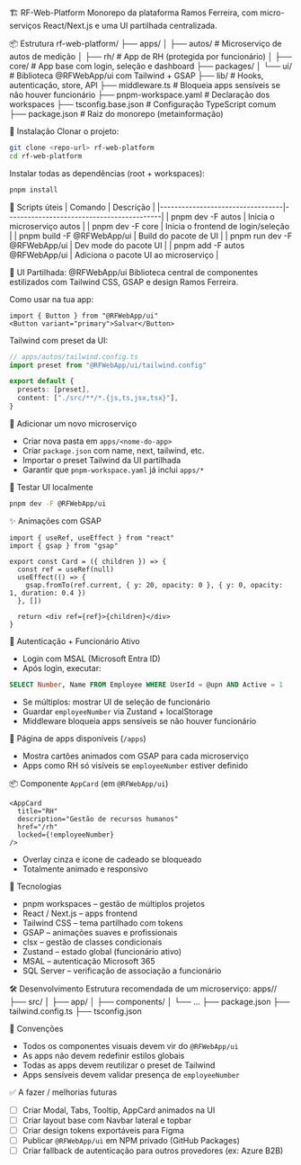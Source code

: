 🏗️ RF-Web-Platform
Monorepo da plataforma Ramos Ferreira, com micro-serviços React/Next.js e uma UI partilhada centralizada.

📦 Estrutura
rf-web-platform/
├── apps/
│   ├── autos/               # Microserviço de autos de medição
│   ├── rh/                  # App de RH (protegida por funcionário)
│   ├── core/                # App base com login, seleção e dashboard
├── packages/
│   └── ui/                  # Biblioteca @RFWebApp/ui com Tailwind + GSAP
├── lib/                    # Hooks, autenticação, store, API
├── middleware.ts           # Bloqueia apps sensíveis se não houver funcionário
├── pnpm-workspace.yaml     # Declaração dos workspaces
├── tsconfig.base.json      # Configuração TypeScript comum
├── package.json            # Raiz do monorepo (metainformação)

🚀 Instalação
Clonar o projeto:
```bash
git clone <repo-url> rf-web-platform
cd rf-web-platform
```
Instalar todas as dependências (root + workspaces):
```bash
pnpm install
```

🔁 Scripts úteis
| Comando                          | Descrição                                 |
|----------------------------------|-------------------------------------------|
| pnpm dev -F autos                | Inicia o microserviço autos               |
| pnpm dev -F core                 | Inicia o frontend de login/seleção       |
| pnpm build -F @RFWebApp/ui       | Build do pacote de UI                     |
| pnpm run dev -F @RFWebApp/ui     | Dev mode do pacote UI                     |
| pnpm add -F autos @RFWebApp/ui   | Adiciona o pacote UI ao microserviço      |

🎨 UI Partilhada: @RFWebApp/ui
Biblioteca central de componentes estilizados com Tailwind CSS, GSAP e design Ramos Ferreira.

Como usar na tua app:
```tsx
import { Button } from "@RFWebApp/ui"
<Button variant="primary">Salvar</Button>
```

Tailwind com preset da UI:
```ts
// apps/autos/tailwind.config.ts
import preset from "@RFWebApp/ui/tailwind.config"

export default {
  presets: [preset],
  content: ["./src/**/*.{js,ts,jsx,tsx}"],
}
```

🧠 Adicionar um novo microserviço
- Criar nova pasta em `apps/<nome-do-app>`
- Criar `package.json` com name, next, tailwind, etc.
- Importar o preset Tailwind da UI partilhada
- Garantir que `pnpm-workspace.yaml` já inclui `apps/*`

🧪 Testar UI localmente
```bash
pnpm dev -F @RFWebApp/ui
```

✨ Animações com GSAP
```tsx
import { useRef, useEffect } from "react"
import { gsap } from "gsap"

export const Card = ({ children }) => {
  const ref = useRef(null)
  useEffect(() => {
    gsap.fromTo(ref.current, { y: 20, opacity: 0 }, { y: 0, opacity: 1, duration: 0.4 })
  }, [])

  return <div ref={ref}>{children}</div>
}
```

🔐 Autenticação + Funcionário Ativo
- Login com MSAL (Microsoft Entra ID)
- Após login, executar:
```sql
SELECT Number, Name FROM Employee WHERE UserId = @upn AND Active = 1
```
- Se múltiplos: mostrar UI de seleção de funcionário
- Guardar `employeeNumber` via Zustand + localStorage
- Middleware bloqueia apps sensíveis se não houver funcionário

📱 Página de apps disponíveis (`/apps`)
- Mostra cartões animados com GSAP para cada microserviço
- Apps como RH só visíveis se `employeeNumber` estiver definido

📦 Componente `AppCard` (em `@RFWebApp/ui`)
```tsx
<AppCard
  title="RH"
  description="Gestão de recursos humanos"
  href="/rh"
  locked={!employeeNumber}
/>
```
- Overlay cinza e ícone de cadeado se bloqueado
- Totalmente animado e responsivo

📐 Tecnologias
- pnpm workspaces – gestão de múltiplos projetos
- React / Next.js – apps frontend
- Tailwind CSS – tema partilhado com tokens
- GSAP – animações suaves e profissionais
- clsx – gestão de classes condicionais
- Zustand – estado global (funcionário ativo)
- MSAL – autenticação Microsoft 365
- SQL Server – verificação de associação a funcionário

🛠️ Desenvolvimento
Estrutura recomendada de um microserviço:
apps/<nome>/
├── src/
│   ├── app/
│   ├── components/
│   └── ...
├── package.json
├── tailwind.config.ts
├── tsconfig.json

📌 Convenções
- Todos os componentes visuais devem vir do `@RFWebApp/ui`
- As apps não devem redefinir estilos globais
- Todas as apps devem reutilizar o preset de Tailwind
- Apps sensíveis devem validar presença de `employeeNumber`

✅ A fazer / melhorias futuras
- [ ] Criar Modal, Tabs, Tooltip, AppCard animados na UI
- [ ] Criar layout base com Navbar lateral e topbar
- [ ] Criar design tokens exportáveis para Figma
- [ ] Publicar `@RFWebApp/ui` em NPM privado (GitHub Packages)
- [ ] Criar fallback de autenticação para outros provedores (ex: Azure B2B)
